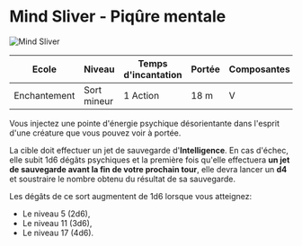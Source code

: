 # Mind Sliver - Piqûre mentale

![Mind Sliver](../.../_images/MindSliver.png)

|Ecole|Niveau|Temps d'incantation|Portée|Composantes|Durée|
|-|-|-|-|-|-|
|Enchantement|Sort mineur|1 Action|18 m|V|6 secondes|

Vous injectez une pointe d'énergie psychique désorientante dans l'esprit d'une créature que vous pouvez voir à portée. 

La cible doit effectuer un jet de sauvegarde d'**Intelligence**. En cas d'échec, elle subit 1d6 dégâts psychiques et la première fois qu'elle effectuera **un jet de sauvegarde avant la fin de votre prochain tour**, elle devra lancer un **d4** et soustraire le nombre obtenu du résultat de sa sauvegarde.

Les dégâts de ce sort augmentent de 1d6 lorsque vous atteignez:
* Le niveau 5 (2d6),
* Le niveau 11 (3d6),
* Le niveau 17 (4d6).